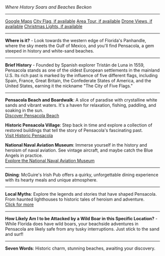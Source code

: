 *Where History Soars and Beaches Beckon*

---

[Google Maps](https://www.google.com/maps/place/Pensacola,+FL/data=!3m1!1e3)
[City Flag, if available](https://www.google.com/search?tbm=isch&q=Pensacola+FL+Flag+Picture)
[Area Tour, if available](https://www.youtube.com/results?search_query=Pensacola+FL+4k+tour)
[Drone Views, if available](https://www.youtube.com/results?search_query=Pensacola+FL+4k+drone)
[Christmas Lights, if available](https://www.youtube.com/results?search_query=Pensacola+FL+christmas+lights&sp=CAI%253D)

---

**Where is it?** - Look towards the western edge of Florida's Panhandle, where the sky meets the Gulf of Mexico, and you'll find Pensacola, a gem steeped in history and white-sand beaches.

---

**Brief History** - Founded by Spanish explorer Tristán de Luna in 1559, Pensacola stands as one of the oldest European settlements in the mainland U.S. Its rich past is marked by the influence of five different flags, including Spain, France, Great Britain, the Confederate States of America, and the United States, earning it the nickname "The City of Five Flags."

---

**Pensacola Beach and Boardwalk**: A slice of paradise with crystalline white sands and vibrant waters. It's a haven for relaxation, fishing, paddling, and soaking in the sun.  
[Discover Pensacola Beach](https://www.youtube.com/results?search_query=Pensacola+Beach+FL)

**Historic Pensacola Village**: Step back in time and explore a collection of restored buildings that tell the story of Pensacola's fascinating past.  
[Visit Historic Pensacola](https://www.youtube.com/results?search_query=Historic+Pensacola+Village)

**National Naval Aviation Museum**: Immerse yourself in the history and heroism of naval aviation. See vintage aircraft, and maybe catch the Blue Angels in practice.  
[Explore the National Naval Aviation Museum](https://www.youtube.com/results?search_query=National+Naval+Aviation+Museum+Pensacola)

---

**Dining**: McGuire's Irish Pub offers a quirky, unforgettable dining experience with its hearty meals and unique atmosphere.

---

**Local Myths**: Explore the legends and stories that have shaped Pensacola. From haunted lighthouses to historic tales of heroism and adventure.  
[Click for more](https://www.google.com/search?q=Pensacola+FL+local+myths)

---

**How Likely Am I to be Attacked by a Wild Boar in this Specific Location?** - While Florida does have wild boars, your beachside adventures in Pensacola are likely safe from any tusky interruptions. Just stick to the sand and surf!

---

**Seven Words**: Historic charm, stunning beaches, awaiting your discovery.